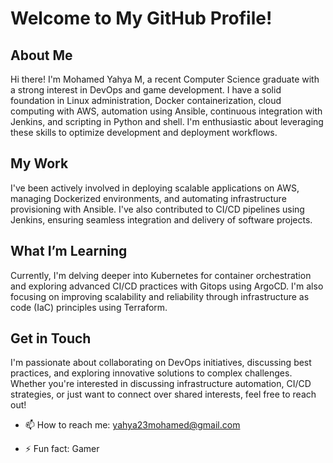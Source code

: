 <h1>Welcome to My GitHub Profile!</h1>
<h2>About Me</h2>
Hi there! I'm Mohamed Yahya M, a recent Computer Science graduate with a strong interest in DevOps and game development. I have a solid foundation in Linux administration, Docker containerization, cloud computing with AWS, automation using Ansible, continuous integration with Jenkins, and scripting in Python and shell. I'm enthusiastic about leveraging these skills to optimize development and deployment workflows.

<h2>My Work</h2>
I've been actively involved in deploying scalable applications on AWS, managing Dockerized environments, and automating infrastructure provisioning with Ansible. I've also contributed to CI/CD pipelines using Jenkins, ensuring seamless integration and delivery of software projects.

<h2>What I’m Learning</h2>
Currently, I'm delving deeper into Kubernetes for container orchestration and exploring advanced CI/CD practices with Gitops using ArgoCD. I'm also focusing on improving scalability and reliability through infrastructure as code (IaC) principles using Terraform.

<h2>Get in Touch</h2>
I'm passionate about collaborating on DevOps initiatives, discussing best practices, and exploring innovative solutions to complex challenges. Whether you're interested in discussing infrastructure automation, CI/CD strategies, or just want to connect over shared interests, feel free to reach out!

- 📫 How to reach me: yahya23mohamed@gmail.com

- ⚡ Fun fact: Gamer

<!---
MohamedYahya-M/MohamedYahya-M is a ✨ special ✨ repository because its `README.md` (this file) appears on your GitHub profile.
You can click the Preview link to take a look at your changes.
--->

